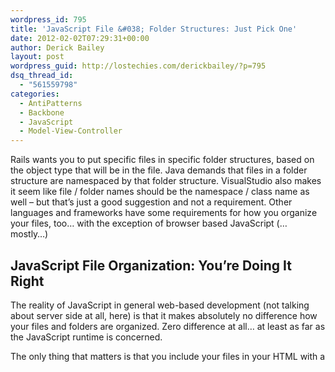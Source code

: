 ```yaml
---
wordpress_id: 795
title: 'JavaScript File &#038; Folder Structures: Just Pick One'
date: 2012-02-02T07:29:31+00:00
author: Derick Bailey
layout: post
wordpress_guid: http://lostechies.com/derickbailey/?p=795
dsq_thread_id:
  - "561559798"
categories:
  - AntiPatterns
  - Backbone
  - JavaScript
  - Model-View-Controller
---
```

Rails wants you to put specific files in specific folder structures, based on the object type that will be in the file. Java demands that files in a folder structure are namespaced by that folder structure. VisualStudio also makes it seem like file / folder names should be the namespace / class name as well &#8211; but that&#8217;s just a good suggestion and not a requirement. Other languages and frameworks have some requirements for how you organize your files, too… with the exception of browser based JavaScript (… mostly…)

## JavaScript File Organization: You&#8217;re Doing It Right

The reality of JavaScript in general web-based development (not talking about server side at all, here) is that it makes absolutely no difference how your files and folders are organized. Zero difference at all… at least as far as the JavaScript runtime is concerned.

The only thing that matters is that you include your files in your HTML with a <script> block, correctly. You also need to pay attention to which order they are included in most cases, to make sure things are defined before they are used (tools like RequireJS and other script loaders and module definition / loaders help with this).

What does this really mean? It means:

> **_You&#8217;re Doing It RIGHT!_**

Yup. You&#8217;re doing it right, because it doesn&#8217;t matter how you do it.

What does matter, though, is that you and your team (if you have a team) pick an organizational convention and stick with it. It&#8217;s actually very more important for your team to have a good file and folder structure for your JavaScript. But you don&#8217;t need to worry about what that structure is. Pick a standard and use it. When it fails (and it will), re-work your structure so that it works within the newly understood constrains and move on.

Of course, that fact that your browser and it&#8217;s JavaScript runtime don&#8217;t care about your file and folder organization doesn&#8217;t I&#8217;m without _my_ opinions on how files and folders should be organized.

For example&#8230;

## M, V and C Folders

A lot of people organize JavaScript MV* application files in a folder structure like this (BackboneJS in this case):

<img title="Screen Shot 2012-02-01 at 9.43.16 PM.png" src="http://lostechies.com/content/derickbailey/uploads/2012/02/Screen-Shot-2012-02-01-at-9.43.16-PM.png" border="0" alt="Screen Shot 2012 02 01 at 9 43 16 PM" width="417" height="80" />

To the best of my knowledge, this folder structure is based on the &#8220;models&#8221;, &#8220;views&#8221; and &#8220;controllers&#8221; folder structure that was popularized by Ruby on Rails. Sure others may have had it first, but it was Rails that made it popular. Other MVC framework followed suit and demanded that you put your controller objects in the controllers folder, your model objects in your models folder, etc. But unless you&#8217;re Rails (or another framework that wants to be like Rails), this folder structure is stupid.

I&#8217;m pretty sure that Rails uses this folder structure to assume the types of objects that are found within the files. And I know for sure that it uses file names to assume the class that will be defined within the file. That is, when rails sees a file called &#8220;/app/controllers/foo_controller.rb&#8221;, it expects to find a class called &#8220;FooController&#8221; and it expects that this class will inherit from some Rails controller base class. If these expectations are not met, errors are thrown to say so.

I understand why Rails does it this way: file and folder based conventions make it easy to assume what a file will contain, and that makes it easy for the runtime to optimize for performance when pre-loading and caching the code contained within the files. This makes sense to me in Rails because the convention is based on good ideas for optimizing the way Rails works and the way it looks for files and how it loads them.

But, unless you&#8217;re Rails or another framework that wants to assume certain files in certain folder contain certain code, this is a terrible way to organize files.

## The Junk Drawer

There are some good examples of other standards along this line. For example, I tend to follow the convention of a &#8220;public&#8221; folder with &#8220;css&#8221;, &#8220;images&#8221;, and &#8220;javascripts&#8221; folders. But honestly, this folder structure exhibits many of the same problems of being stupid that organizing files in M, V, and C folders does.

The real problem with these types of folder structures is that they become junk drawers. Even DHH and the Rails core team recognize that this is a poor folder structure outside the confines of Rails+Ruby code. That&#8217;s one of the reasons they added the Asset Pipeline in Rails 3.1. DHH even called the &#8220;javascripts&#8221; folder a junk drawer, very directly, in a RailsConf keynote in 2011 (or was it 2010?) &#8211; complete with a slide showing a drawer full of junk.

With any application that moves beyond a trivial number of files, these content-type, mime-type, code-type and general type-based folder structures turn in to a bloated pile of junk that is very difficult to sift through. Who wants to look at a folder with 20, 50 or 100 files in it, when you only really care about 2, 5 or 10 of those files?

And what happens when you suddenly have an object type that doesn&#8217;t fit your pre-established conventions? You end with a &#8220;lib&#8221; folder, like Rails, which becomes the ultimate junk drawer. &#8220;It&#8217;s not a model? It&#8217;s not a controller? It goes in lib.&#8221; &#8211; no matter what the actual functionality contained within the file is. The &#8220;lib&#8221; folder is asking to be a junk drawer… demanding it, really. So, do you follow that same junk drawer convention for non-M, V or C type-based files in your JavaScript apps? That doesn&#8217;t any make sense to me.

## How I Organize Files: By Functionality

I prefer to organize my JavaScript files the way I used to organize my C# files in .NET projects: by functional area of the application. That is, I group files together in folders based on the area of the application that they facilitate.

For example, my BBCloneMail application has the following folder structure for it&#8217;s JavaScript:

<img title="Screen Shot 2012-02-01 at 9.47.12 PM.png" src="http://lostechies.com/content/derickbailey/uploads/2012/02/Screen-Shot-2012-02-01-at-9.47.12-PM.png" border="0" alt="Screen Shot 2012 02 01 at 9 47 12 PM" width="418" height="112" />

Note that I&#8217;m still using the &#8220;javascripts&#8221; parent folder, but underneath of that I&#8217;m organizing by functional area of the application. In the root &#8220;javascripts&#8221; folder, are the primary application files &#8211; the ones that define the overall application bits. In the &#8220;mail&#8221; folder are all of the files that relate to the &#8220;mail&#8221; application. And, in the &#8220;contacts&#8221; folder are all of the files that relate to the &#8220;contacts&#8221; application.

I don&#8217;t care what &#8220;type&#8221; is contained in the file. That&#8217;s a completely irrelevant way to organize files to me. It makes no sense for me to organize files this way because many of my files contain more than one &#8220;type&#8221; of object. For example, I often put very simple model, collection and view definitions that are very closely related, in the same file.

## Why Type-Based Folders Might Be A Good Idea

In spite of all my over-opinionated hand-waiving above, there are some good reasons to use type based folders in JavaScript. One reason is asynchronous file loading based on conventions.

You might have a JavaScript app that makes use of a templating engine (of which there are dozens, these days). It&#8217;s not always a good idea to pre-load every possible template in to the user&#8217;s browser, for download size and performance reasons. Sometimes it makes sense to fetch the template that you want the first time it&#8217;s requested.

To do this, it might make sense to use a convention to retrieve the files. I&#8217;ve seen several Backbone apps that use a jQuery selector to load files, as one example of this. When a Backbone view specifies a template as &#8220;#my-view-template&#8221;, the application&#8217;s template manager would make a request to the server to load something along the lines of &#8220;/templates/my-view-template.html&#8221;.

If you&#8217;re trying to organize your templates in a functional area of the application, you&#8217;ll have the added overhead of inserting the functional area folder name, such as &#8220;/mail/templates/inbox-template.html&#8221; for an &#8220;Inbox&#8221; view in a &#8220;mail&#8221; app, trying to load an &#8220;#inbox-template&#8221; jQuery selector as the template to render.

So… there&#8217;s at least one possible reason to use a type-based folder. I would still stick the type-based folder name under my functional area, though. I don&#8217;t want to mix up the templates between my functional areas of the application, by accident.

## A Tradeoff: Folder Names vs File Names

Here&#8217;s one potential trade-off for using functional folder names vs type based folder names: you might have to specify the type in the file name. For example, if you have a model type name &#8220;Person&#8221;, a collection type named &#8220;Persons&#8221;, and a view to represent a single person or a collection of persons, what do you call that view? If you&#8217;re organizing things by type, you can call every &#8220;Person&#8221; and &#8220;Persons&#8221;

This can be very confusing. I was recently working with a client who was using an editor that only shows the file name for the open files, and none of the folder path for the files. He ended up with 4 &#8220;person.js&#8221; files in his open file list. Which one was the Person model, view, router, or controller file? We had to open each file to find the one we needed, every time. So, we took the hit on the file names. The &#8220;person.js&#8221; file contained the person model, while &#8220;persons.js&#8221; contained the collection, &#8220;personviews.js&#8221; contained the view definitions and &#8220;personrouter.js&#8221; contained the router. Thus, we&#8217;ve moved the need for specifying the object type from the folder structure (with all it&#8217;s bad ideas for using that) to the file name.

I&#8217;ve read at least one blog post that advocated using type-based folder names specifically to avoid the &#8220;ugliness&#8221; of having type names in your files. I seriously laughed out loud when I read that. Whether the type is in the file name or folder name is a moot point. You&#8217;re likely going to end up specifying the type somewhere. I would much rather have it in my file names because it&#8217;s easier for me to see things grouped together based on functionality, than based on the type of object contained in a file.

## It&#8217;s Just An Opinion, And A Loose One At That

My own use of these conventions and ideas is rather loose at this point. I don&#8217;t stick strictly to anything, and I mix and match based on the project type, number of files and other constraints that a given project presents. Because, like I said at the top of this egregiously long post, you&#8217;re doing it right.

No matter what file and folder structure you pick for you JavaScript apps (assuming you&#8217;re using a suite of libraries that doesn&#8217;t force you in to a specific folder structure), you&#8217;re doing it right. JavaScript in a browser environment really doesn&#8217;t care what the file and folder structure is. But that doesn&#8217;t mean we as developers shouldn&#8217;t care. Pick a file and folder structure that fits the constraints of your application and change the structure as your app&#8217;s constraints change.